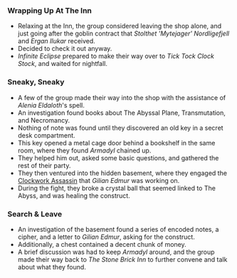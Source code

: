 ### Wrapping Up At The Inn

* Relaxing at the Inn, the group considered leaving the shop alone, and just going after the goblin contract that *Stolthet 'Mytejager' Nordligefjell* and *Ergan Ilukar* received.
* Decided to check it out anyway.
* *Infinite Eclipse* prepared to make their way over to *Tick Tock Clock Stock*, and waited for nightfall.

### Sneaky, Sneaky

* A few of the group made their way into the shop with the assistance of *Alenia Eldaloth*'s spell.
* An investigation found books about The Abyssal Plane, Transmutation, and Necromancy.
* Nothing of note was found until they discovered an old key in a secret desk compartment.
* This key opened a metal cage door behind a bookshelf in the same room, where they found *Armadyl* chained up.
* They helped him out, asked some basic questions, and gathered the rest of their party.
* They then ventured into the hidden basement, where they engaged the [Clockwork Assassin](https://www.dndbeyond.com/monsters/1777893-clockwork-assassin-puppet) that *Gilian Edmur* was working on.
* During the fight, they broke a crystal ball that seemed linked to The Abyss, and was healing the construct.

### Search & Leave

* An investigation of the basement found a series of encoded notes, a cipher, and a letter to *Gilian Edmur*, asking for the construct.
* Additionally, a chest contained a decent chunk of money.
* A brief discussion was had to keep *Armadyl* around, and the group made their way back to *The Stone Brick Inn* to further convene and talk about what they found.
